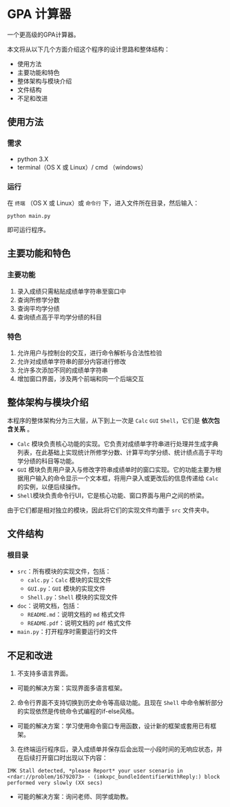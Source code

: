 # GPA 计算器

一个更高级的GPA计算器。

本文将从以下几个方面介绍这个程序的设计思路和整体结构：

- 使用方法
- 主要功能和特色
- 整体架构与模块介绍
- 文件结构
- 不足和改进

## 使用方法

### 需求

- python 3.X
- terminal（OS X 或 Linux）/ cmd （windows）

### 运行

在 `终端` （OS X 或 Linux）或 `命令行` 下，进入文件所在目录，然后输入：

```
python main.py
```

即可运行程序。

## 主要功能和特色

### 主要功能

1. 录入成绩只需粘贴成绩单字符串至窗口中
2. 查询所修学分数
3. 查询平均学分绩
4. 查询绩点高于平均学分绩的科目

### 特色

1. 允许用户与控制台的交互，进行命令解析与合法性检验
2. 允许对成绩单字符串的部分内容进行修改
3. 允许多次添加不同的成绩单字符串
4. 增加窗口界面，涉及两个前端和同一个后端交互

## 整体架构与模块介绍

本程序的整体架构分为三大层，从下到上一次是 `Calc` `GUI` `Shell`，它们是 **依次包含关系** 。

- `Calc` 模块负责核心功能的实现。它负责对成绩单字符串进行处理并生成字典列表，在此基础上实现统计所修学分数、计算平均学分绩、统计绩点高于平均学分绩的科目等功能。
- `GUI` 模块负责用户录入与修改字符串成绩单时的窗口实现。它的功能主要为根据用户输入的命令显示一个文本框，将用户录入或更改后的信息传递给 `Calc` 的实例，以便后续操作。
- `Shell`模块负责命令行UI，它是核心功能、窗口界面与用户之间的桥梁。

由于它们都是相对独立的模块，因此将它们的实现文件均置于 `src` 文件夹中。

## 文件结构

### 根目录

- `src`：所有模块的实现文件，包括：
  - `calc.py`：`Calc` 模块的实现文件
  - `GUI.py`：`GUI` 模块的实现文件
  - `Shell.py`：`Shell` 模块的实现文件
- `doc`：说明文档，包括：
  - `README.md`：说明文档的 `md` 格式文件
  - `README.pdf`：说明文档的 `pdf` 格式文件
- `main.py`：打开程序时需要运行的文件

## 不足和改进

1. 不支持多语言界面。
  - 可能的解决方案：实现界面多语言框架。
2. 命令行界面不支持切换到历史命令等高级功能。且现在 `Shell` 中命令解析部分的实现依然是传统命令式编程的if-else风格。
  - 可能的解决方案：学习使用命令窗口专用函数，设计新的框架或套用已有框架。
3. 在终端运行程序后，录入成绩单并保存后会出现一小段时间的无响应状态，并在后续打开窗口时出现以下内容：

```
IMK Stall detected, *please Report* your user scenario in <rdar://problem/16792073> - (imkxpc_bundleIdentifierWithReply:) block performed very slowly (XX secs)
```

  - 可能的解决方案：询问老师、同学或助教。
